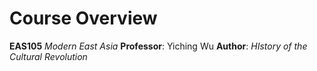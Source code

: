 # Course Overview
**EAS105** *Modern East Asia*
**Professor**: Yiching Wu
**Author**: *HIstory of the Cultural Revolution*

